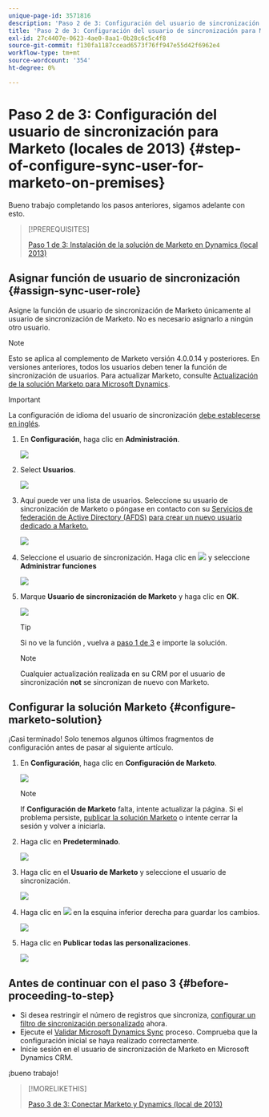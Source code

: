 ```yaml
---
unique-page-id: 3571816
description: 'Paso 2 de 3: Configuración del usuario de sincronización para Marketo (On-Premies 2013) - Documentos de Marketo: Documentación del producto'
title: 'Paso 2 de 3: Configuración del usuario de sincronización para Marketo (local 2013)'
exl-id: 27c4407e-0623-4ae0-8aa1-0b28c6c5c4f8
source-git-commit: f130fa1187ccead6573f76ff947e55d42f6962e4
workflow-type: tm+mt
source-wordcount: '354'
ht-degree: 0%

---
```


# Paso 2 de 3: Configuración del usuario de sincronización para Marketo (locales de 2013) {#step-of-configure-sync-user-for-marketo-on-premises}

Bueno trabajo completando los pasos anteriores, sigamos adelante con esto.

>[!PREREQUISITES]
>
>[Paso 1 de 3: Instalación de la solución de Marketo en Dynamics (local 2013)](/help/marketo/product-docs/crm-sync/microsoft-dynamics-sync/sync-setup/connecting-to-legacy-versions/step-1-of-3-install-2013.md)

## Asignar función de usuario de sincronización {#assign-sync-user-role}

Asigne la función de usuario de sincronización de Marketo únicamente al usuario de sincronización de Marketo. No es necesario asignarlo a ningún otro usuario.

>[!NOTE]
>
>Esto se aplica al complemento de Marketo versión 4.0.0.14 y posteriores. En versiones anteriores, todos los usuarios deben tener la función de sincronización de usuarios. Para actualizar Marketo, consulte [Actualización de la solución Marketo para Microsoft Dynamics](/help/marketo/product-docs/crm-sync/microsoft-dynamics-sync/sync-setup/update-the-marketo-solution-for-microsoft-dynamics.md).

>[!IMPORTANT]
>
>La configuración de idioma del usuario de sincronización [debe establecerse en inglés](https://portal.dynamics365support.com/knowledgebase/article/KA-01201/en-us).

1. En **Configuración**, haga clic en **Administración**.

   ![](assets/image2014-12-11-11-3a13-3a19.png)

1. Select **Usuarios**.

   ![](assets/image2014-12-11-11-3a13-3a29.png)

1. Aquí puede ver una lista de usuarios. Seleccione su usuario de sincronización de Marketo o póngase en contacto con su [Servicios de federación de Active Directory (AFDS)](https://msdn.microsoft.com/en-us/library/bb897402.aspx) [para crear un nuevo usuario dedicado a Marketo.](https://blogs.technet.com/b/askpfeplat/archive/2014/04/21/introduction-to-active-directory-federation-services-ad-fs-alternateloginid-feature.aspx)

   ![](assets/image2015-3-26-10-3a39-3a35.png)

1. Seleccione el usuario de sincronización. Haga clic en ![](assets/image2015-3-26-11-3a16-3a22.png) y seleccione **Administrar funciones**

   ![](assets/image2015-3-26-11-3a18-3a6.png)

1. Marque **Usuario de sincronización de Marketo** y haga clic en **OK**.

   ![](assets/image2014-12-11-11-3a14-3a52.png)

   >[!TIP]
   >
   >Si no ve la función , vuelva a [paso 1 de 3](/help/marketo/product-docs/crm-sync/microsoft-dynamics-sync/sync-setup/microsoft-dynamics-2013-on-premises/step-1-of-3-install.md) e importe la solución.

   >[!NOTE]
   >
   >Cualquier actualización realizada en su CRM por el usuario de sincronización **not** se sincronizan de nuevo con Marketo.

## Configurar la solución Marketo {#configure-marketo-solution}

¡Casi terminado! Solo tenemos algunos últimos fragmentos de configuración antes de pasar al siguiente artículo.

1. En **Configuración**, haga clic en **Configuración de Marketo**.

   ![](assets/image2014-12-11-11-3a15-3a1.png)

   >[!NOTE]
   >
   >If **Configuración de Marketo** falta, intente actualizar la página. Si el problema persiste, [publicar la solución Marketo](/help/marketo/product-docs/crm-sync/microsoft-dynamics-sync/sync-setup/microsoft-dynamics-2013-on-premises/step-1-of-3-install.md) o intente cerrar la sesión y volver a iniciarla.

1. Haga clic en **Predeterminado**.

   ![](assets/image2015-3-26-11-3a30-3a20.png)

1. Haga clic en el **Usuario de Marketo** y seleccione el usuario de sincronización.

   ![](assets/image2015-3-26-11-3a29-3a13.png)

1. Haga clic en ![](assets/image2015-3-13-15-3a10-3a11.png) en la esquina inferior derecha para guardar los cambios.

   ![](assets/image2014-12-11-11-3a15-3a32.png)

1. Haga clic en **Publicar todas las personalizaciones**.

   ![](assets/publish-all-customizations1.png)

## Antes de continuar con el paso 3 {#before-proceeding-to-step}

* Si desea restringir el número de registros que sincroniza, [configurar un filtro de sincronización personalizado](/help/marketo/product-docs/crm-sync/microsoft-dynamics-sync/create-a-custom-dynamics-sync-filter.md) ahora.
* Ejecute el [Validar Microsoft Dynamics Sync](/help/marketo/product-docs/crm-sync/microsoft-dynamics-sync/sync-setup/validate-microsoft-dynamics-sync.md) proceso. Comprueba que la configuración inicial se haya realizado correctamente.
* Inicie sesión en el usuario de sincronización de Marketo en Microsoft Dynamics CRM.

¡bueno trabajo!

>[!MORELIKETHIS]
>
>[Paso 3 de 3: Conectar Marketo y Dynamics (local de 2013)](/help/marketo/product-docs/crm-sync/microsoft-dynamics-sync/sync-setup/microsoft-dynamics-2013-on-premises/step-3-of-3-connect.md)
